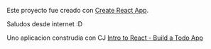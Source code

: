 Este proyecto fue creado con [Create React App](https://github.com/facebook/create-react-app).

Saludos desde internet :D

Uno aplicacion construdia con CJ [Intro to React - Build a Todo App](https://www.youtube.com/watch?v=vIA130MePY8)